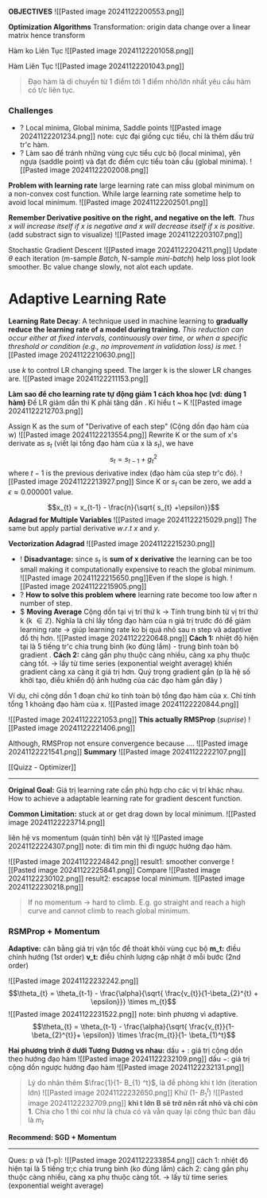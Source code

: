 
**OBJECTIVES**
![[Pasted image 20241122200553.png]]

**Optimization Algorithms**
Transformation: origin data change over a linear matrix hence transform

Hàm ko Liên Tục
![[Pasted image 20241122201058.png]]

Hàm Liên Tục
![[Pasted image 20241122201043.png]]
> Đạo hàm là di chuyển từ 1 điểm tới 1 điểm nhỏ/lớn nhất yêu cầu hàm có t/c liên tục.

### Challenges
+ ? Local minima, Global minima, Saddle points
![[Pasted image 20241122201234.png]]
note: cực đại giống cực tiểu, chỉ là thêm dấu trừ tr'c hàm.
+ ? Làm sao để tránh những vùng cực tiểu cực bộ (local minima), yên ngựa (saddle point) và đạt đc điểm cực tiểu toàn cầu (global minima).
![[Pasted image 20241122202008.png]]

**Problem with learning rate**
large learning rate can miss global minimum on a non-convex cost function. While large learning rate sometime help to avoid local minimum. 
![[Pasted image 20241122202501.png]]

**Remember Derivative positive on the right, and negative on the left**. *Thus x will increase itself if x is negative and x will decrease itself if x is positive*. (add substract sign to visualize)
![[Pasted image 20241122203107.png]]

Stochastic Gradient Descent
![[Pasted image 20241122204211.png]]
Update $\theta$ each iteration (m-sample *Batch*, N-sample *mini-batch*) help loss plot look smoother. Bc value change slowly, not alot each update.


# Adaptive Learning Rate

**Learning Rate Decay**: A technique used in machine learning to **gradually reduce the learning rate of a model during training.** *This reduction can occur either at fixed intervals, continuously over time, or when a specific threshold or condition (e.g., no improvement in validation loss) is met.*
![[Pasted image 20241122210630.png]]

use $k$ to control LR changing speed. The larger k is the slower LR changes are.
![[Pasted image 20241122211153.png]]

**Làm sao để cho learning rate tự động giảm 1 cách khoa học (vd: dùng 1 hàm)**
Để LR giảm dần thì K phải tăng dần . Kí hiểu t ~ K
![[Pasted image 20241122212703.png]]

Assign K as the sum of "Derivative of each step" (Cộng dồn đạo hàm của w) 
![[Pasted image 20241122213554.png]]
Rewrite K or the sum of x's derivate as $s_{t}$ (viết lại tổng đạo hàm của x là $s_{t}$), we have $$s_{t} = s_{t-1} + g_{t} ^2$$where $t-1$ is the previous derivative index (đạo hàm của step tr'c đó). 
![[Pasted image 20241122213927.png]]
Since K or $s_{t}$ can be zero, we add a $\epsilon \approx 0.000001$ value.

$$x_{t} = x_{t-1} - \frac{n}{\sqrt{ s_{t} +\epsilon}}$$
**Adagrad for Multiple Variables**
![[Pasted image 20241122215029.png]]
The same but apply partial derivative $w.r.t$  $x$ and $y$.

**Vectorization Adagrad** 
![[Pasted image 20241122215230.png]]
+ ! **Disadvantage:** since $s_t$ is **sum of x derivative** the learning can be too small making it computationally expensive to reach the global minimum. ![[Pasted image 20241122215650.png]]Even if the slope is high. ![[Pasted image 20241122215905.png]]
+ ? **How to solve this problem where** learning rate become too low after n number of step.
+ $ **Moving Average**
Cộng dồn tại vị trí thứ k
-> Tính trung bình từ vị trí thứ k (k $\in \mathbb{Z}$). 
	Nghĩa là chỉ lấy tổng đạo hàm của n giá trị trước đó để giảm learning rate -> giúp learning rate ko bị quá nhỏ sau n step và adaptive đồ thị hơn.
	![[Pasted image 20241122220648.png]]
	**Cách 1:** nhiệt độ hiện tại là 5 tiếng tr'c chia trung bình (ko đúng lắm) - trung bình toàn bộ gradient
	.
	**Cách 2:** càng gần phụ thuộc càng nhiều, càng xa phụ thuộc càng tốt. -> lấy từ time series (exponential weight average) 
		khiến gradient càng xa càng ít giá trị hơn. Quý trọng gradient gần 
		(p là hệ số khởi tạo, điều khiển độ ảnh hưởng của các đạo hàm gần đây )


Ví dụ, chỉ cộng dồn 1 đoạn chứ ko tính toàn bộ tổng đạo hàm của x. Chỉ tính tổng 1 khoảng đạo hàm của x.
![[Pasted image 20241122220844.png]]

![[Pasted image 20241122221053.png]]
**This actually RMSProp** (*suprise*)
![[Pasted image 20241122221406.png]]

Although, RMSProp not ensure convergence because .... 
![[Pasted image 20241122221541.png]]
**Summary**
![[Pasted image 20241122222107.png]]

[[Quizz - Optimizer]]

---

**Original Goal:** Giá trị learning rate cần phù hợp cho các vị trí khác nhau. How to achieve a adaptable learning rate for gradient descent function.

**Common Limitation:** stuck at or get drag down by local minimum.
![[Pasted image 20241122223714.png]]

liên hệ vs momentum (quán tính) bên vật lý
![[Pasted image 20241122224307.png]]
note: đi tìm min thì đi ngược hướng đạo hàm. 

![[Pasted image 20241122224842.png]]
result1: smoother converge
![[Pasted image 20241122225841.png]]
Compare
![[Pasted image 20241122230102.png]]
result2: escapse local minimum.
![[Pasted image 20241122230218.png]]
> If no momentum -> hard to climb. E.g. go straight and reach a high curve and cannot climb to reach global minimum.

### RSMProp + Momentum
**Adaptive:** cân bằng giá trị vận tốc để thoát khỏi vùng cục bộ
**m_t:** điều chỉnh hướng (1st order)
**v_t:** điều chỉnh lượng cập nhật ở mỗi bước (2nd order)

![[Pasted image 20241122232242.png]]
$$\theta_{t} = \theta_{t-1} - \frac{\alpha}{\sqrt{ \frac{v_{t}}{1-\beta_{2}^{t} + \epsilon}}} \times m_{t}$$
![[Pasted image 20241122231522.png]]
note: bình phương vì adaptive.
$$\theta_{t} = \theta_{t-1} - \frac{\alpha}{\sqrt{ \frac{v_{t}}{1-\beta_{2}^{t}}+ \epsilon}} \times \frac{m_{t}}{1- \beta_{1}^t}$$

**Hai phương trình ở dưới Tương Đương vs nhau:**
dấu $+$ : giá trị cộng dồn theo hướng đạo hàm
![[Pasted image 20241122232109.png]]
dấu $-$: giá trị cộng dồn ngược hướng đạo hàm
![[Pasted image 20241122232131.png]]


>Lý do nhân thêm $\frac{1}{1- B_{1} ^t}$, là để phòng khi t lớn (iteration lớn)
![[Pasted image 20241122232650.png]]
>Khử (1- $B_{1} ^t$)
![[Pasted image 20241122232709.png]]
>**khi t lớn B sẽ trở nên rất nhỏ và chỉ còn 1**. Chia cho 1 thì coi như là chưa có và vẫn quay lại công thức ban đầu là $m_{t}$

**Recommend: SGD + Momentum**

---
Ques: p và (1-p):
![[Pasted image 20241122233854.png]]
cách 1: nhiệt độ hiện tại là 5 tiếng tr;c chia trung bình (ko đúng lắm)
cách 2: càng gần phụ thuộc càng nhiều, càng xa phụ thuộc càng tốt. -> lấy từ time series (exponential weight average)


